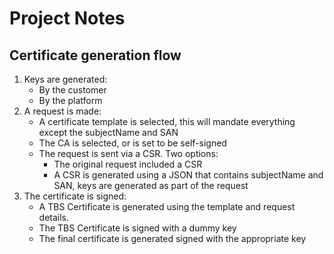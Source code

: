 # Project Notes

## Certificate generation flow
1. Keys are generated:
   - By the customer
   - By the platform
2. A request is made:
   - A certificate template is selected, this will mandate everything except the subjectName and SAN
   - The CA is selected, or is set to be self-signed
   - The request is sent via a CSR. Two options:
      - The original request included a CSR
      - A CSR is generated using a JSON that contains subjectName and SAN, keys are generated as part of the request
3. The certificate is signed:
   - A TBS Certificate is generated using the template and request details.
   - The TBS Certificate is signed with a dummy key
   - The final certificate is generated signed with the appropriate key

